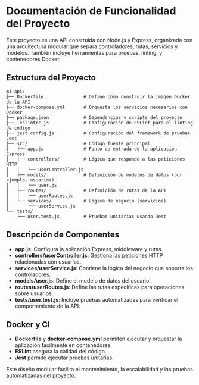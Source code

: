 
# Documentación de Funcionalidad del Proyecto

Este proyecto es una API construida con Node.js y Express, organizada con una arquitectura modular que separa controladores, rutas, servicios y modelos. También incluye herramientas para pruebas, linting, y contenedores Docker.

## Estructura del Proyecto

```
mi-api/
├── Dockerfile               # Define cómo construir la imagen Docker de la API
├── docker-compose.yml       # Orquesta los servicios necesarios con Docker
├── package.json             # Dependencias y scripts del proyecto
├── .eslintrc.js             # Configuración de ESLint para el linting de código
├── jest.config.js           # Configuración del framework de pruebas Jest
├── src/                     # Código fuente principal
│   ├── app.js               # Punto de entrada de la aplicación Express
│   ├── controllers/         # Lógica que responde a las peticiones HTTP
│   │   └── userController.js
│   ├── models/              # Definición de modelos de datos (por ejemplo, usuarios)
│   │   └── user.js
│   ├── routes/              # Definición de rutas de la API
│   │   └── userRoutes.js
│   └── services/            # Lógica de negocio (servicios)
│       └── userService.js
└── tests/
    └── user.test.js         # Pruebas unitarias usando Jest
```

## Descripción de Componentes

- **app.js**: Configura la aplicación Express, middleware y rutas.
- **controllers/userController.js**: Gestiona las peticiones HTTP relacionadas con usuarios.
- **services/userService.js**: Contiene la lógica del negocio que soporta los controladores.
- **models/user.js**: Define el modelo de datos del usuario.
- **routes/userRoutes.js**: Define las rutas específicas para operaciones sobre usuarios.
- **tests/user.test.js**: Incluye pruebas automatizadas para verificar el comportamiento de la API.

## Docker y CI

- **Dockerfile** y **docker-compose.yml** permiten ejecutar y orquestar la aplicación fácilmente en contenedores.
- **ESLint** asegura la calidad del código.
- **Jest** permite ejecutar pruebas unitarias.

Este diseño modular facilita el mantenimiento, la escalabilidad y las pruebas automatizadas del proyecto.
